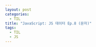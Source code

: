 ```yaml
---
layout: post
categories:
  - TIL
title: "JavaScript: JS 데이터 Ep.8 (문자)"
tags:
  - TIL
  - JS
---
```


